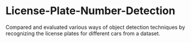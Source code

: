 # License-Plate-Number-Detection
Compared and evaluated various ways of object detection techniques by recognizing the license plates for different cars from a dataset. 
